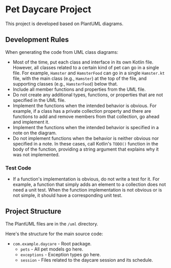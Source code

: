# Pet Daycare Project

This project is developed based on PlantUML diagrams.

## Development Rules

When generating the code from UML class diagrams:

- Most of the time, put each class and interface in its own Kotlin file. However, all classes related to a certain kind
  of pet can go in a single file. For example, `Hamster` and `HamsterFood` can go in a single `Hamster.kt` file, with
  the main class (e.g., `Hamster`) at the top of the file, and supporting classes (e.g., `HamsterFood`) below that.
- Include all member functions and properties from the UML file.
- Do not create any additional types, functions, or properties that are not specified in the UML file.
- Implement the functions when the intended behavior is obvious. For example, if a class has a private collection
  property and there are functions to add and remove members from that collection, go ahead and implement it.
- Implement the functions when the intended behavior is specified in a note on the diagram.
- Do not implement functions when the behavior is neither obvious nor specified in a note. In these cases, call Kotlin's
  `TODO()` function in the body of the function, providing a string argument that explains why it was not implemented.

### Test Code

- If a function's implementation is obvious, do not write a test for it. For example, a function that simply adds an
  element to a collection does not need a unit test. When the function implementation is not obvious or is not simple,
  it should have a corresponding unit test.

## Project Structure

The PlantUML files are in the `/uml` directory.

Here's the structure for the main source code:

- `com.example.daycare` - Root package.
  - `pets` - All pet models go here.
  - `exceptions` - Exception types go here.
  - `session` - Files related to the daycare session and its schedule.
